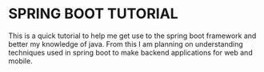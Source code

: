 # SPRING BOOT TUTORIAL
This is a quick tutorial to help me get use to the spring boot framework and better my knowledge of java. 
From this I am planning on understanding techniques used in spring boot to make backend applications for web and mobile.


